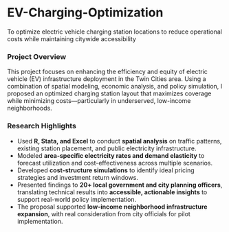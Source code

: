 # EV-Charging-Optimization
To optimize electric vehicle charging station locations to reduce operational costs while maintaining citywide accessibility
### **Project Overview**

This project focuses on enhancing the efficiency and equity of electric vehicle (EV) infrastructure deployment in the Twin Cities area. Using a combination of spatial modeling, economic analysis, and policy simulation, I proposed an optimized charging station layout that maximizes coverage while minimizing costs—particularly in underserved, low-income neighborhoods.

### **Research Highlights**

- Used **R, Stata, and Excel** to conduct **spatial analysis** on traffic patterns, existing station placement, and public electricity infrastructure.
- Modeled **area-specific electricity rates and demand elasticity** to forecast utilization and cost-effectiveness across multiple scenarios.
- Developed **cost-structure simulations** to identify ideal pricing strategies and investment return windows.
- Presented findings to **20+ local government and city planning officers**, translating technical results into **accessible, actionable insights** to support real-world policy implementation.
- The proposal supported **low-income neighborhood infrastructure expansion**, with real consideration from city officials for pilot implementation.
